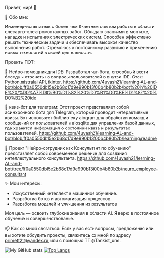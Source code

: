  Привет, мир! 👋 

 🚀 Обо мне:
 
Инженер-испытатель с более чем 6-летним опытом работы в области слесарно-электромонтажных работ. Обладаю  знаниями в монтаже, наладке и испытаниях электрических систем. Способен эффективно решать технические задачи и обеспечивать высокое качество выполнения работ. Стремлюсь к постоянному развитию и применению новых технологий в своей деятельности.

Проекты ПЭТ:

📌 Нейро-помощник для IDE: 
Разработал чат-бота, способный вести беседу и отвечать на вопросы пользователей в внутри IDE. 
Стек: Python,mistralai API, tkinter. https://github.com/4uvash21/learning-AL-and-bot/blob/ff0a0550db15e2b68c17d9e990b13f00b4b80b2b/bot%20in%20IDE%20/%D0%A7%D0%B0%D1%82%20%D0%B1%D0%BE%D1%82%20%D0%B2%20ide

📌 квиз-бот для телеграм:
Этот проект представляет собой асинхронного бота для Telegram, который проводит интерактивные квизы. Бот использует библиотеку aiogram для обработки команд и сообщений от пользователей и aiosqlite для управления базой данных, где хранится информация о состоянии квиза и результатах пользователей. https://github.com/4uvash21/learning-AL-and-bot/blob/ff0a0550db15e2b68c17d9e990b13f00b4b80b2b/learning/readme

📌 Проект "Нейро-сотрудник как Консультант по обучению" представляет собой современное решение для создания интеллектуального консультанта. https://github.com/4uvash21/learning-AL-and-bot/tree/ff0a0550db15e2b68c17d9e990b13f00b4b80b2b/neuro_employee-consultant


✨ Мои интересы:
- Искусственный интеллект и машинное обучение.
- Разработка ботов и автоматизация процессов.
- Разработка моделей и улучшения из результатов

Моя цель — освоить глубокие знания в области AI. Я верю в постоянное обучение и совершенствование.

📫 Как со мной связаться:
Если у вас есть вопросы, предложения или вы хотите обсудить проекты, свяжитесь со мной по адресу primett21@yandex.ru, или с помощью ТГ @Tankist_urm.


![My GitHub stats](https://github-readme-stats.vercel.app/api?username=4uvash21&theme=tokyonight&show_icons=true)
[![Top Langs](https://github-readme-stats.vercel.app/api/top-langs/?username=4uvash21&layout=compact)](https://github.com/4uvash21/github-readme-stats)



